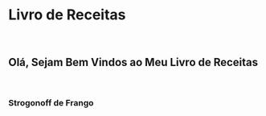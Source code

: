 <!DOCTYPE html>
<html lang="pt-br">
<head>
	<meta charset="utf-8"/>
	<meta content="width=device-width, initial-scale=1, maximum-scale=1" name="viewport">
	<title>Título da Página (Estrutura básica de uma página com HTML 5)</title>
	<link href="css/seu-stylesheet.css" rel="stylesheet"/>
	<script src="scripts/seu-script.js"></script>
</head>
<body>
 		<h1>Livro de Receitas</h1></br>
		<h2>Olá, Sejam Bem Vindos ao Meu Livro de Receitas</h2></br>
		<h3>Strogonoff de Frango<h3></br>
	
 
</body>
</html>
